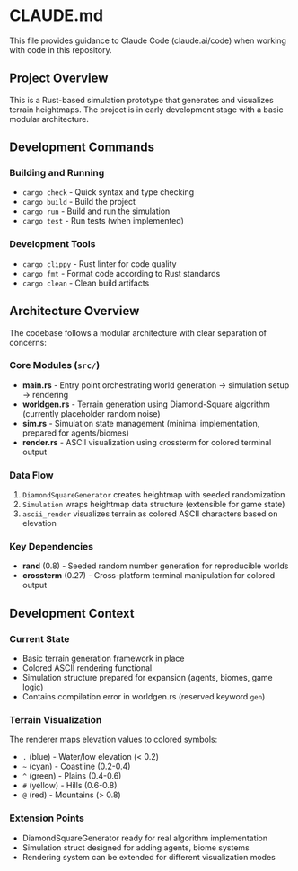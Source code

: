 # CLAUDE.md

This file provides guidance to Claude Code (claude.ai/code) when working with code in this repository.

## Project Overview

This is a Rust-based simulation prototype that generates and visualizes terrain heightmaps. The project is in early development stage with a basic modular architecture.

## Development Commands

### Building and Running
- `cargo check` - Quick syntax and type checking
- `cargo build` - Build the project 
- `cargo run` - Build and run the simulation
- `cargo test` - Run tests (when implemented)

### Development Tools
- `cargo clippy` - Rust linter for code quality
- `cargo fmt` - Format code according to Rust standards
- `cargo clean` - Clean build artifacts

## Architecture Overview

The codebase follows a modular architecture with clear separation of concerns:

### Core Modules (`src/`)
- **main.rs** - Entry point orchestrating world generation → simulation setup → rendering
- **worldgen.rs** - Terrain generation using Diamond-Square algorithm (currently placeholder random noise)
- **sim.rs** - Simulation state management (minimal implementation, prepared for agents/biomes)
- **render.rs** - ASCII visualization using crossterm for colored terminal output

### Data Flow
1. `DiamondSquareGenerator` creates heightmap with seeded randomization
2. `Simulation` wraps heightmap data structure (extensible for game state)
3. `ascii_render` visualizes terrain as colored ASCII characters based on elevation

### Key Dependencies
- **rand** (0.8) - Seeded random number generation for reproducible worlds
- **crossterm** (0.27) - Cross-platform terminal manipulation for colored output

## Development Context

### Current State
- Basic terrain generation framework in place
- Colored ASCII rendering functional
- Simulation structure prepared for expansion (agents, biomes, game logic)
- Contains compilation error in worldgen.rs (reserved keyword `gen`)

### Terrain Visualization
The renderer maps elevation values to colored symbols:
- `.` (blue) - Water/low elevation (< 0.2)
- `~` (cyan) - Coastline (0.2-0.4) 
- `^` (green) - Plains (0.4-0.6)
- `#` (yellow) - Hills (0.6-0.8)
- `@` (red) - Mountains (> 0.8)

### Extension Points
- DiamondSquareGenerator ready for real algorithm implementation
- Simulation struct designed for adding agents, biome systems
- Rendering system can be extended for different visualization modes